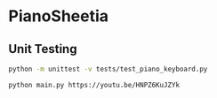 # PianoSheetia

## Unit Testing
```bash
python -m unittest -v tests/test_piano_keyboard.py
```

```bash
python main.py https://youtu.be/HNPZ6KuJZYk
```
